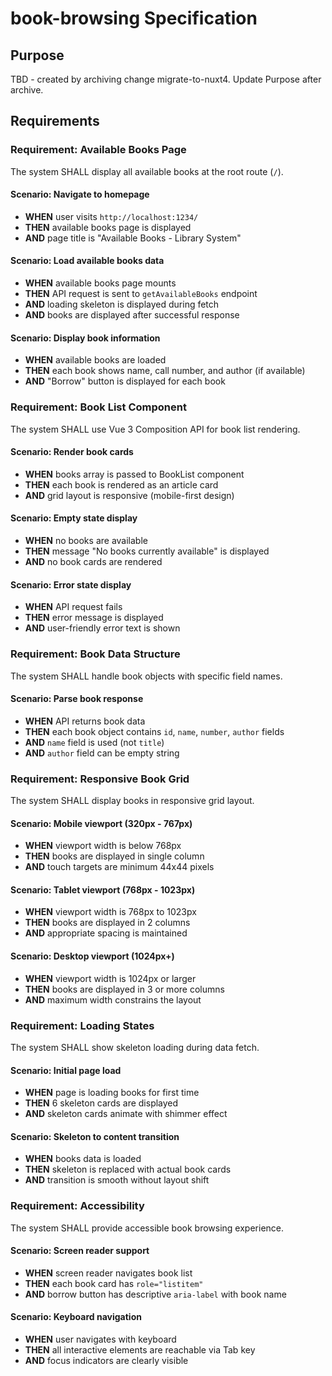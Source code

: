 # book-browsing Specification

## Purpose
TBD - created by archiving change migrate-to-nuxt4. Update Purpose after archive.
## Requirements
### Requirement: Available Books Page
The system SHALL display all available books at the root route (`/`).

#### Scenario: Navigate to homepage
- **WHEN** user visits `http://localhost:1234/`
- **THEN** available books page is displayed
- **AND** page title is "Available Books - Library System"

#### Scenario: Load available books data
- **WHEN** available books page mounts
- **THEN** API request is sent to `getAvailableBooks` endpoint
- **AND** loading skeleton is displayed during fetch
- **AND** books are displayed after successful response

#### Scenario: Display book information
- **WHEN** available books are loaded
- **THEN** each book shows name, call number, and author (if available)
- **AND** "Borrow" button is displayed for each book

### Requirement: Book List Component
The system SHALL use Vue 3 Composition API for book list rendering.

#### Scenario: Render book cards
- **WHEN** books array is passed to BookList component
- **THEN** each book is rendered as an article card
- **AND** grid layout is responsive (mobile-first design)

#### Scenario: Empty state display
- **WHEN** no books are available
- **THEN** message "No books currently available" is displayed
- **AND** no book cards are rendered

#### Scenario: Error state display
- **WHEN** API request fails
- **THEN** error message is displayed
- **AND** user-friendly error text is shown

### Requirement: Book Data Structure
The system SHALL handle book objects with specific field names.

#### Scenario: Parse book response
- **WHEN** API returns book data
- **THEN** each book object contains `id`, `name`, `number`, `author` fields
- **AND** `name` field is used (not `title`)
- **AND** `author` field can be empty string

### Requirement: Responsive Book Grid
The system SHALL display books in responsive grid layout.

#### Scenario: Mobile viewport (320px - 767px)
- **WHEN** viewport width is below 768px
- **THEN** books are displayed in single column
- **AND** touch targets are minimum 44x44 pixels

#### Scenario: Tablet viewport (768px - 1023px)
- **WHEN** viewport width is 768px to 1023px
- **THEN** books are displayed in 2 columns
- **AND** appropriate spacing is maintained

#### Scenario: Desktop viewport (1024px+)
- **WHEN** viewport width is 1024px or larger
- **THEN** books are displayed in 3 or more columns
- **AND** maximum width constrains the layout

### Requirement: Loading States
The system SHALL show skeleton loading during data fetch.

#### Scenario: Initial page load
- **WHEN** page is loading books for first time
- **THEN** 6 skeleton cards are displayed
- **AND** skeleton cards animate with shimmer effect

#### Scenario: Skeleton to content transition
- **WHEN** books data is loaded
- **THEN** skeleton is replaced with actual book cards
- **AND** transition is smooth without layout shift

### Requirement: Accessibility
The system SHALL provide accessible book browsing experience.

#### Scenario: Screen reader support
- **WHEN** screen reader navigates book list
- **THEN** each book card has `role="listitem"`
- **AND** borrow button has descriptive `aria-label` with book name

#### Scenario: Keyboard navigation
- **WHEN** user navigates with keyboard
- **THEN** all interactive elements are reachable via Tab key
- **AND** focus indicators are clearly visible

